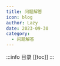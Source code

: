 ```yaml
---
title: 问题解答
icon: blog
author: Lazy
date: 2023-09-30
category:
  - 问题解答
---
```

:::info 目录
[[toc]]
:::

    